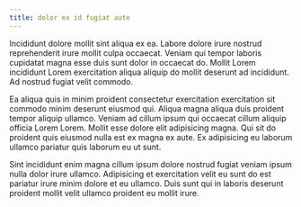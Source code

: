```yaml
---
title: dolor ex id fugiat aute
---
```


Incididunt dolore mollit sint aliqua ex ea. Labore dolore irure nostrud reprehenderit irure mollit culpa occaecat. Veniam qui tempor laboris cupidatat magna esse duis sunt dolor in occaecat do. Mollit Lorem incididunt Lorem exercitation aliqua aliquip do mollit deserunt ad incididunt. Ad nostrud fugiat velit commodo.

Ea aliqua quis in minim proident consectetur exercitation exercitation sit commodo minim deserunt eiusmod qui. Aliqua magna aliqua duis proident tempor aliquip ullamco. Veniam ad cillum ipsum qui occaecat cillum aliquip officia Lorem Lorem. Mollit esse dolore elit adipisicing magna. Qui sit do proident quis eiusmod nulla est ex magna ex aute. Ex adipisicing eu laborum ullamco pariatur quis laborum eu ut sunt.

Sint incididunt enim magna cillum ipsum dolore nostrud fugiat veniam ipsum nulla dolor irure ullamco. Adipisicing et exercitation velit eu sunt do est pariatur irure minim dolore et eu ullamco. Duis sunt qui in laboris deserunt proident mollit velit ullamco proident eu mollit irure.